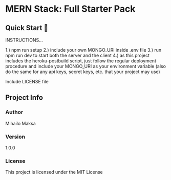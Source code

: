 # MERN Stack: Full Starter Pack

## Quick Start 🚀

INSTRUCTIONS...

1.) npm run setup
2.) include your own MONGO_URI inside .env file
3.) run npm run dev to start both the server and the client
4.) as this project includes the heroku-postbuild script, just follow the regular deployment procedure and include your MONGO_URI as your environment variable (also do the same for any api keys, secret keys, etc. that your project may use)

Include LICENSE file

## Project Info

### Author

Mihailo Maksa

### Version

1.0.0

### License

This project is licensed under the MIT License

